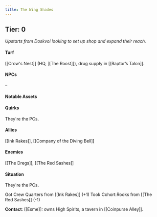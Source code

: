 ```yaml
---
title: The Wing Shades
---
```


## Tier: 0
*Upstarts from Doskvol looking to set up shop and expand their reach.*

#### **Turf**
[[Crow's Nest]] (HQ, [[The Roost]]), drug supply in [[Raptor’s Talon]]. 

#### **NPCs**
–

#### **Notable Assets**


#### **Quirks**
They're the PCs.

#### **Allies**
[[Ink Rakes]], [[Company of the Diving Bell]]

#### **Enemies**
[[The Dregs]], [[The Red Sashes]]

#### **Situation**
They're the PCs.

Got Crew Quarters from [[Ink Rakes]] (+1)
Took Cohort:Rooks from [[The Red Sashes]] (-1)

**Contact**: [[Esme]]: owns High Spirits, a tavern in [[Coinpurse Alley]].